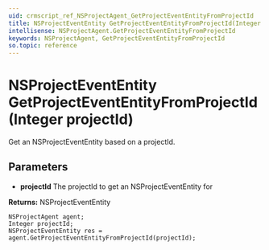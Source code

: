 ```yaml
---
uid: crmscript_ref_NSProjectAgent_GetProjectEventEntityFromProjectId
title: NSProjectEventEntity GetProjectEventEntityFromProjectId(Integer projectId)
intellisense: NSProjectAgent.GetProjectEventEntityFromProjectId
keywords: NSProjectAgent, GetProjectEventEntityFromProjectId
so.topic: reference
---
```


# NSProjectEventEntity GetProjectEventEntityFromProjectId(Integer projectId)

Get an NSProjectEventEntity based on a projectId.

## Parameters

* **projectId** The projectId to get an NSProjectEventEntity for

**Returns:** NSProjectEventEntity

```crmscript
NSProjectAgent agent;
Integer projectId;
NSProjectEventEntity res = agent.GetProjectEventEntityFromProjectId(projectId);
```

